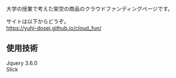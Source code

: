 大学の授業で考えた架空の商品のクラウドファンディングページです。

サイトは以下からどうぞ。  
https://yuhi-dosei.github.io/cloud_fun/  

## 使用技術
Jquery 3.6.0  
Slick  
